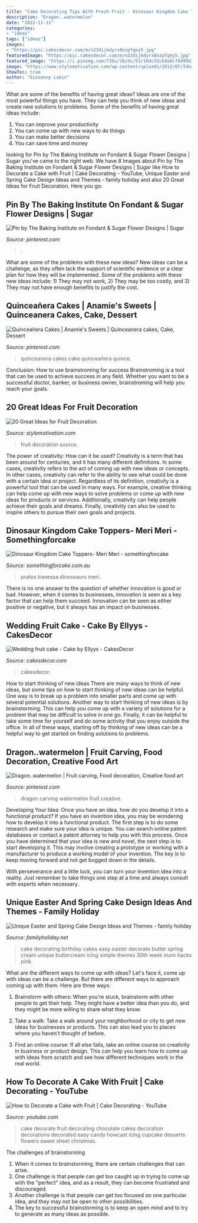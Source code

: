 ```yaml
---
title: "Cake Decorating Tips With Fresh Fruit - Dinosaur Kingdom Cake Toppers- Meri Meri"
description: "Dragon..watermelon"
date: "2022-11-11"
categories:
- "ideas"
tags: ["ideas"]
images:
- "https://pic.cakesdecor.com/m/n23dijkdyrx8nzpfgey5.jpg"
featuredImage: "https://pic.cakesdecor.com/m/n23dijkdyrx8nzpfgey5.jpg"
featured_image: "https://i.pinimg.com/736x/16/dc/53/16dc53c69a0c7dd99d39f8016ed578f1--fruit-carving-food-art.jpg"
image: "https://www.stylemotivation.com/wp-content/uploads/2013/07/Ideas-for-Fruit-decoration-4.jpg"
ShowToc: true
author: "Giovanny Lakin"
---
```



What are some of the benefits of having great ideas?
Ideas are one of the most powerful things you have. They can help you think of new ideas and create new solutions to problems. Some of the benefits of having great ideas include: 
1. You can improve your productivity
2. You can come up with new ways to do things
3. You can make better decisions
4. You can save time and money

	

		
looking for Pin by The Baking Institute on Fondant &amp; Sugar Flower Designs | Sugar you've came to the right web. We have 8 Images about Pin by The Baking Institute on Fondant &amp; Sugar Flower Designs | Sugar like How to Decorate a Cake with Fruit | Cake Decorating - YouTube, Unique Easter and Spring Cake Design Ideas and Themes - family holiday and also 20 Great Ideas for Fruit Decoration. Here you go:
		
    
## Pin By The Baking Institute On Fondant &amp; Sugar Flower Designs | Sugar

<img loading=lazy src="https://i.pinimg.com/originals/27/c3/44/27c3442f7c16a867fbd331bc186a56b2.jpg" onerror="this.onerror=null;this.src='https://tse4.mm.bing.net/th?id=OIP.gncLnXkJBo6OpBl6SUp6OwHaJ3&amp;pid=15.1';" alt="Pin by The Baking Institute on Fondant &amp; Sugar Flower Designs | Sugar">

_Source: pinterest.com_

>. 

	

What are some of the problems with these new ideas?
New ideas can be a challenge, as they often lack the support of scientific evidence or a clear plan for how they will be implemented. Some of the problems with these new ideas include: 1) They may not work, 2) They may be too costly, and 3) They may not have enough benefits to justify the cost.

    
## Quinceañera Cakes | Anamie&#039;s Sweets | Quinceanera Cakes, Cake, Dessert

<img loading=lazy src="https://i.pinimg.com/736x/c4/c4/e7/c4c4e708191ab7d970209fb5ffe2431c--quinceanera-cakes-quinceanera-ideas.jpg" onerror="this.onerror=null;this.src='https://tse3.mm.bing.net/th?id=OIP.uQZTsWUQoCXXLo6y77orfQHaKb&amp;pid=15.1';" alt="Quinceañera Cakes | Anamie&#039;s Sweets | Quinceanera cakes, Cake, Dessert">

_Source: pinterest.com_

>quinceanera cakes cake quinceañera quince. 

	

Conclusion: How to use brainstroming for success
Brainstroming is a tool that can be used to achieve success in any field. Whether you want to be a successful doctor, banker, or business owner, brainstroming will help you reach your goals.

    
## 20 Great Ideas For Fruit Decoration

<img loading=lazy src="https://www.stylemotivation.com/wp-content/uploads/2013/07/Ideas-for-Fruit-decoration-4.jpg" onerror="this.onerror=null;this.src='https://tse4.mm.bing.net/th?id=OIP.-GlPEKcxmfvXovIVnx2DNQHaJ2&amp;pid=15.1';" alt="20 Great Ideas for Fruit Decoration">

_Source: stylemotivation.com_

>fruit decoration source. 

	

The power of creativity: How can it be used?
Creativity is a term that has been around for centuries, and it has many different definitions. In some cases, creativity refers to the act of coming up with new ideas or concepts. In other cases, creativity can refer to the ability to see what could be done with a certain idea or project. Regardless of its definition, creativity is a powerful tool that can be used in many ways. For example, creative thinking can help come up with new ways to solve problems or come up with new ideas for products or services. Additionally, creativity can help people achieve their goals and dreams. Finally, creativity can also be used to inspire others to pursue their own goals and projects.

    
## Dinosaur Kingdom Cake Toppers- Meri Meri - Somethingforcake

<img loading=lazy src="http://cdn.shopify.com/s/files/1/2129/4707/products/dinosaurcaketoppers6pack_grande.jpg?v=1604826931" onerror="this.onerror=null;this.src='https://tse1.mm.bing.net/th?id=OIP.6OFC2a3ekWTccMPg1NyZBAHaHa&amp;pid=15.1';" alt="Dinosaur Kingdom Cake Toppers- Meri Meri - somethingforcake">

_Source: somethingforcake.com.au_

>pratos travessa dinossauro meri. 

	

There is no one answer to the question of whether innovation is good or bad. However, when it comes to businesses, innovation is seen as a key factor that can help them succeed. Innovation can be seen as either positive or negative, but it always has an impact on businesses.

    
## Wedding Fruit Cake - Cake By Ellyys - CakesDecor

<img loading=lazy src="https://pic.cakesdecor.com/m/n23dijkdyrx8nzpfgey5.jpg" onerror="this.onerror=null;this.src='https://tse3.mm.bing.net/th?id=OIP.qRE1WBY2R2qGv7XAZwrbUAHaKT&amp;pid=15.1';" alt="Wedding fruit cake - Cake by Ellyys - CakesDecor">

_Source: cakesdecor.com_

>cakesdecor. 

	

How to start thinking of new ideas
There are many ways to think of new ideas, but some tips on how to start thinking of new ideas can be helpful. One way is to break up a problem into smaller parts and come up with several potential solutions. Another way to start thinking of new ideas is by brainstorming. This can help you come up with a variety of solutions for a problem that may be difficult to solve in one go. Finally, it can be helpful to take some time for yourself and do some activity that you enjoy outside the office. In all of these ways, starting off by thinking of new ideas can be a helpful way to get started on finding solutions to problems.

    
## Dragon..watermelon | Fruit Carving, Food Decoration, Creative Food Art

<img loading=lazy src="https://i.pinimg.com/736x/16/dc/53/16dc53c69a0c7dd99d39f8016ed578f1--fruit-carving-food-art.jpg" onerror="this.onerror=null;this.src='https://tse4.mm.bing.net/th?id=OIP.5Zk-2ZAwQLQ8_VCQeGqJ4wAAAA&amp;pid=15.1';" alt="Dragon..watermelon | Fruit carving, Food decoration, Creative food art">

_Source: pinterest.com_

>dragon carving watermelon fruit creative. 

	

Developing Your Idea: Once you have an idea, how do you develop it into a functional product?
If you have an invention idea, you may be wondering how to develop it into a functional product. The first step is to do some research and make sure your idea is unique. You can search online patent databases or contact a patent attorney to help you with this process.
Once you have determined that your idea is new and novel, the next step is to start developing it. This may involve creating a prototype or working with a manufacturer to produce a working model of your invention. The key is to keep moving forward and not get bogged down in the details.

With perseverance and a little luck, you can turn your invention idea into a reality. Just remember to take things one step at a time and always consult with experts when necessary.

    
## Unique Easter And Spring Cake Design Ideas And Themes - Family Holiday

<img loading=lazy src="http://www.familyholiday.net/wp-content/uploads/2013/03/Unique-Easter-and-Spring-Cake-Design-Ideas-and-Themes_12.jpg" onerror="this.onerror=null;this.src='https://tse1.mm.bing.net/th?id=OIP.Gr4WGE0lxTDwJCeI28d5MgHaKD&amp;pid=15.1';" alt="Unique Easter and Spring Cake Design Ideas and Themes - family holiday">

_Source: familyholiday.net_

>cake decorating birthday cakes easy easter decorate butter spring cream unique buttercream icing simple themes 30th week mom hacks pink. 

	

What are the different ways to come up with ideas?
Let's face it, come up with ideas can be a challenge. But there are different ways to approach coming up with them. Here are three ways: 
1. Brainstorm with others: When you're stuck, brainstorm with other people to get their help. They might have a better idea than you do, and they might be more willing to share what they know.

2. Take a walk: Take a walk around your neighborhood or city to get new ideas for businesses or products. This can also lead you to places where you haven't thought of before.

3. Find an online course: If all else fails, take an online course on creativity in business or product design. This can help you learn how to come up with ideas from scratch and see how different techniques work in the real world.

    
## How To Decorate A Cake With Fruit | Cake Decorating - YouTube

<img loading=lazy src="http://i1.ytimg.com/vi/DPnVWG6kd9U/maxresdefault.jpg" onerror="this.onerror=null;this.src='https://tse2.mm.bing.net/th?id=OIP.6YAtQJ_Dv6Stpafn_pjNOQHaEK&amp;pid=15.1';" alt="How to Decorate a Cake with Fruit | Cake Decorating - YouTube">

_Source: youtube.com_

>cake decorate fruit decorating chocolate cakes decoration decorations decorated easy candy howcast icing cupcake desserts flowers sweet sheet christmas. 

	

The challenges of brainstorming
1. When it comes to brainstorming, there are certain challenges that can arise.
2. One challenge is that people can get too caught up in trying to come up with the "perfect" idea, and as a result, they can become frustrated and discouraged.
3. Another challenge is that people can get too focused on one particular idea, and they may not be open to other possibilities.
4. The key to successful brainstorming is to keep an open mind and to try to generate as many ideas as possible.

